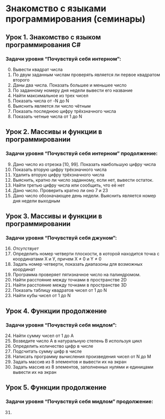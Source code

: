 # __Знакомство с языками программирования (семинары)__

## __Урок 1. Знакомство с языком программирования С#__

### __Задачи уровня “Почувствуй себя интерном”:__

 0. Вывести квадрат числа
 1. По двум заданным числам проверять является ли первое квадратом второго
 2. Даны два числа. Показать большее и меньшее число
 3. По заданному номеру дня недели вывести его название
 4. Найти максимальное из трех чисел
 5. Показать числа от -N до N
 6. Выяснить является ли число чётным
 7. Показать последнюю цифру трёхзначного числа
 8. Показать четные числа от 1 до N

## __Урок 2. Массивы и функции в программировании__  

### __Задачи уровня “Почувствуй себя интерном” продолжение:__

 9. Дано число из отрезка [10, 99]. Показать наибольшую цифру числа
10. Показать вторую цифру трёхзначного числа
11. Удалить вторую цифру трёхзначного числа
12. Выяснить, кратно ли число заданному, если нет, вывести остаток.
13. Найти третью цифру числа или сообщить, что её нет
14. Дано число. Проверить кратно ли оно 7 и 23
15. Дано число обозначающее день недели. Выяснить является номер дня недели выходным

## __Урок 3. Массивы и функции в программировании__

### __Задачи уровня “Почувствуй себя джуном”:__

16. _Отсутствует_
17. Определить номер четверти плоскости, в которой находится точка с координатами Х и У, причем X ≠ 0 и Y ≠ 0
18. Задать номер четверти, показать диапазоны для возможных координат
19. Программа проверяет пятизначное число на палиндромом.
20. Найти расстояние между точками в пространстве 2D
21. Найти расстояние между точками в пространстве 3D
22. Показать таблицу квадратов чисел от 1 до N
23. Найти кубы чисел от 1 до N

## __Урок 4. Функции продолжение__

### __Задачи уровня “Почувствуй себя мидлом”:__

24. Найти сумму чисел от 1 до А
25. Возведите число А в натуральную степень B используя цикл
26. Определить количество цифр в числе
27. Подсчитать сумму цифр в числе
28. Написать программу вычисления произведения чисел от N до M
29. Задать массив из 8 элементов и вывести их на экран
30. Задать массив из 8 элементов, заполненных нулями и единицами вывести их на экран
## __Урок 5. Функции продолжение__

### __Задачи уровня “Почувствуй себя мидлом” продолжение:__

31. 
